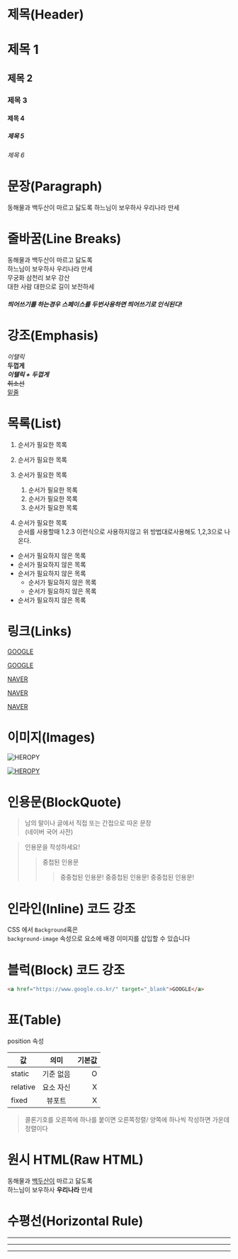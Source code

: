 # 제목(Header)

# 제목 1

## 제목 2

### 제목 3

#### 제목 4

##### 제목 5

###### 제목 6

# 문장(Paragraph)

동해물과 백두산이 마르고 닳도록
하느님이 보우하사 우리나라 만세

# 줄바꿈(Line Breaks)

동해물과 백두산이 마르고 닳도록  
하느님이 보우하사 우리나라 만세  
무궁화 삼천리 보우 강산  
대한 사람 대한으로 길이 보전하세

##### 띄어쓰기를 하는경우 스페이스를 두번사용하면 띄어쓰기로 인식된다!

<!-- ##### 위 내용을 인식하지 못하는 경우 <br />를 사용한다. -->

# 강조(Emphasis)

_이탤릭_  
**두껍게**  
**_이탤릭 + 두껍게_**  
~~취소선~~  
<u>밑줄</u>

# 목록(List)

1. 순서가 필요한 목록
1. 순서가 필요한 목록
1. 순서가 필요한 목록

   1. 순서가 필요한 목록
   1. 순서가 필요한 목록
   1. 순서가 필요한 목록

1. 순서가 필요한 목록  
   순서를 사용할때 1.2.3 이런식으로 사용하지않고 위 방법대로사용해도 1,2,3으로 나온다.

- 순서가 필요하지 않은 목록
- 순서가 필요하지 않은 목록
- 순서가 필요하지 않은 목록
  - 순서가 필요하지 않은 목록
  - 순서가 필요하지 않은 목록
- 순서가 필요하지 않은 목록

# 링크(Links)

<a href="https://google.com">GOOGLE</a>

[GOOGLE](https://google.com)

<a href="https://google.com" title="NAVER로이동">NAVER</a>

[NAVER](https://naver.com "NAVER로이동")

<a href="https://google.com" title="NAVER로이동" target="_black">NAVER</a>

# 이미지(Images)

![HEROPY](https://heropy.blog/css/images/logo.png)

[![HEROPY](https://heropy.blog/css/images/logo.png)](https://heropy.blog/)

# 인용문(BlockQuote)

> 남의 말이나 글에서 직접 또는 간접으로 따온 문장  
> (네이버 국어 사전)

> 인용문을 작성하세요!
>
> > 중첩된 인용문
> >
> > > 중중첩된 인용문!
> > > 중중첩된 인용문!
> > > 중중첩된 인용문!

# 인라인(Inline) 코드 강조

CSS 에서 `Background`혹은  
`background-image` 속성으로 요소에 배경 이미지를
삽입할 수 있습니다

# 블럭(Block) 코드 강조

```html
<a href="https://www.google.co.kr/" target="_blank">GOOGLE</a>
```

# 표(Table)

position 속성

| 값       |   의미    | 기본값 |
| -------- | :-------: | -----: |
| static   | 기준 없음 |      O |
| relative | 요소 자신 |      X |
| fixed    |  뷰포트   |      X |

> 콜론기호를 오른쪽에 하나를 붙이면 오른쪽정렬/ 양쪽에 하나씩 작성하면 가운데 정렬이다

# 원시 HTML(Raw HTML)

동해물과 <u>백두산이</u> 마르고 닳도록<br />
하느님이 보우하사 <b>우리나라</b> 만세

# 수평선(Horizontal Rule)

---

---

---
